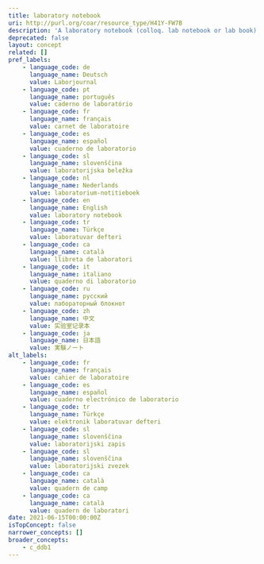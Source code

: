 ```yaml
---
title: laboratory notebook
uri: http://purl.org/coar/resource_type/H41Y-FW7B
description: 'A laboratory notebook (colloq. lab notebook or lab book) is a primary record of research. Researchers use a lab notebook to document their hypotheses, experiments and initial analysis or interpretation of these experiments. This label is used both for traditional and electronic laboratory notebook. [Source: Adapted from https://en.wikipedia.org/wiki/Lab_notebook]'
deprecated: false
layout: concept
related: []
pref_labels:
    - language_code: de
      language_name: Deutsch
      value: Laborjournal
    - language_code: pt
      language_name: português
      value: caderno de laboratório
    - language_code: fr
      language_name: français
      value: carnet de laboratoire
    - language_code: es
      language_name: español
      value: cuaderno de laboratorio
    - language_code: sl
      language_name: slovenščina
      value: laboratorijska beležka
    - language_code: nl
      language_name: Nederlands
      value: laboratorium-notitieboek
    - language_code: en
      language_name: English
      value: laboratory notebook
    - language_code: tr
      language_name: Türkçe
      value: laboratuvar defteri
    - language_code: ca
      language_name: català
      value: llibreta de laboratori
    - language_code: it
      language_name: italiano
      value: quaderno di laboratorio
    - language_code: ru
      language_name: русский
      value: лабораторный блокнот
    - language_code: zh
      language_name: 中文
      value: 实验室记录本
    - language_code: ja
      language_name: 日本語
      value: 実験ノート
alt_labels:
    - language_code: fr
      language_name: français
      value: cahier de laboratoire
    - language_code: es
      language_name: español
      value: cuaderno electrónico de laboratorio
    - language_code: tr
      language_name: Türkçe
      value: elektronik laboratuvar defteri
    - language_code: sl
      language_name: slovenščina
      value: laboratorijski zapis
    - language_code: sl
      language_name: slovenščina
      value: laboratorijski zvezek
    - language_code: ca
      language_name: català
      value: quadern de camp
    - language_code: ca
      language_name: català
      value: quadern de laboratori
date: 2021-06-15T00:00:00Z
isTopConcept: false
narrower_concepts: []
broader_concepts:
    - c_ddb1
---
```


